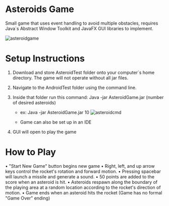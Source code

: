 # Asteroids Game
Small game that uses event handling to avoid multiple obstacles, 
requires Java`s Abstract Window Toolkit and JavaFX GUI libraries to implement.

![asteroidgame](https://user-images.githubusercontent.com/36057651/175826420-94474a48-7864-4f9f-b97d-0ee908fa7f69.PNG)


# Setup Instructions
1. Download and store AsteroidTest folder onto your computer`s home directory. The game will not operate without all jar files. 
2. Navigate to the AndroidTest folder using the command line.
3. Inside that folder run this command: Java -jar AsteroidGame.jar (number of desired asteroids)
   - ex: Java -jar AsteroidGame.jar 10
   ![asteroidcmd](https://user-images.githubusercontent.com/36057651/175825861-20045f4f-81ba-4567-a369-a0b145e39a99.PNG)

   - Game can also be set up in an IDE
   
4. GUI will open to play the game


# How to Play
•	"Start New Game" button begins new game 
•	Right, left, and up arrow keys control the rocket's rotation and forward motion.
•	Pressing spacebar will launch a missile and generate a sound.
•	50 points are added to the score when an asteroid is hit. 
•  Asteroids respawn along the boundary of the playing area at a random location according to the rocket's direction of motion. 
•  Game ends when an asteroid hits the rocket (Game has no formal "Game Over" ending)
